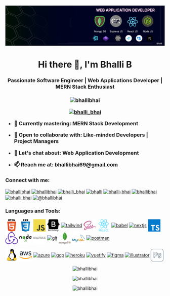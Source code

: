 <p align="center">
  <img src="https://github.com/BhalliBhai/BhalliBhai/blob/main/Linkedin%20Banner%20Main.jpg" alt="bhallibhai" />
</p>

<h1 align="center">Hi there 👋, I'm Bhalli B</h1>
<h3 align="center">Passionate Software Engineer | Web Applications Developer | MERN Stack Enthusiast<h3>

<p align="center">
  <img src="https://komarev.com/ghpvc/?username=bhallibhai&label=Profile%20views&color=0e75b6&style=flat" alt="bhallibhai" />
</p>

<p align="center">
  <a href="https://twitter.com/bhalli_bhai" target="_blank">
    <img src="https://img.shields.io/twitter/follow/bhalli_bhai?logo=twitter&style=for-the-badge" alt="bhalli_bhai" />
  </a>
</p>

- 🌱 Currently mastering: MERN Stack Development

- 👯 Open to collaborate with: Like-minded Developers | Project Managers

- 💬 Let's chat about: Web Application Development

- 📫 Reach me at: bhallibhai69@gmail.com

<!-- - 🌱 Currently mastering: **MERN Stack Development**

- 👯 Open to collaborate with: **Like-minded Developers | Project Managers**

- 💬 Let's chat about: **Web Application Development**

- 📫 Reach me at: **bhallibhai69@gmail.com** -->

<h3 align="left">Connect with me:</h3>
<p align="left">
    <a href="https://codepen.io/bhallibhai" target="_blank"><img align="center" src="https://raw.githubusercontent.com/rahuldkjain/github-profile-readme-generator/master/src/images/icons/Social/codepen.svg" alt="bhallibhai" height="30" width="40" /></a>
    <a href="https://dev.to/bhallibhai" target="_blank"><img align="center" src="https://raw.githubusercontent.com/rahuldkjain/github-profile-readme-generator/master/src/images/icons/Social/devto.svg" alt="bhallibhai" height="30" width="40" /></a>
    <a href="https://twitter.com/bhalli_bhai" target="_blank"><img align="center" src="https://raw.githubusercontent.com/rahuldkjain/github-profile-readme-generator/master/src/images/icons/Social/twitter.svg" alt="bhalli_bhai" height="30" width="40" /></a>
    <a href="https://linkedin.com/in/bhalli" target="_blank"><img align="center" src="https://raw.githubusercontent.com/rahuldkjain/github-profile-readme-generator/master/src/images/icons/Social/linked-in-alt.svg" alt="bhalli" height="30" width="40" /></a>
    <a href="https://stackoverflow.com/users/bhalli-bhai" target="_blank"><img align="center" src="https://raw.githubusercontent.com/rahuldkjain/github-profile-readme-generator/master/src/images/icons/Social/stack-overflow.svg" alt="bhalli-bhai" height="30" width="40" /></a>
    <a href="https://codesandbox.com/bhallibhai" target="_blank"><img align="center" src="https://raw.githubusercontent.com/rahuldkjain/github-profile-readme-generator/master/src/images/icons/Social/codesandbox.svg" alt="bhallibhai" height="30" width="40" /></a>
    <a href="https://instagram.com/bhalli.bhai" target="_blank"><img align="center" src="https://raw.githubusercontent.com/rahuldkjain/github-profile-readme-generator/master/src/images/icons/Social/instagram.svg" alt="bhalli.bhai" height="30" width="40" /></a>
    <a href="https://medium.com/@bhallibhai" target="_blank"><img align="center" src="https://raw.githubusercontent.com/rahuldkjain/github-profile-readme-generator/master/src/images/icons/Social/medium.svg" alt="@bhallibhai" height="30" width="40" /></a>
</p>

<h3 align="left">Languages and Tools:</h3>
<p align="left">
    <a href="https://www.w3.org/html/" target="_blank" rel="noreferrer"><img align="center" src="https://raw.githubusercontent.com/devicons/devicon/master/icons/html5/html5-original-wordmark.svg" alt="html5" width="40" height="40"/></a> 
    <a href="https://www.w3schools.com/css/" target="_blank" rel="noreferrer"><img align="center" src="https://raw.githubusercontent.com/devicons/devicon/master/icons/css3/css3-original-wordmark.svg" alt="css3" width="40" height="40"/></a>
    <a href="https://developer.mozilla.org/en-US/docs/Web/JavaScript" target="_blank" rel="noreferrer"><img align="center" src="https://raw.githubusercontent.com/devicons/devicon/master/icons/javascript/javascript-original.svg" alt="javascript" width="40" height="40"/></a>
    <a href="https://getbootstrap.com" target="_blank" rel="noreferrer"><img align="center" src="https://raw.githubusercontent.com/devicons/devicon/master/icons/bootstrap/bootstrap-plain-wordmark.svg" alt="bootstrap" width="40" height="40"/></a>
    <a href="https://tailwindcss.com/" target="_blank" rel="noreferrer"><img align="center" src="https://www.vectorlogo.zone/logos/tailwindcss/tailwindcss-icon.svg" alt="tailwind" width="40" height="40"/></a>
    <a href="https://sass-lang.com" target="_blank" rel="noreferrer"><img align="center" src="https://raw.githubusercontent.com/devicons/devicon/master/icons/sass/sass-original.svg" alt="sass" width="40" height="40"/></a> 
    <a href="https://reactjs.org/" target="_blank" rel="noreferrer"><img align="center" src="https://raw.githubusercontent.com/devicons/devicon/master/icons/react/react-original-wordmark.svg" alt="react" width="40" height="40"/></a> 
    <a href="https://babeljs.io/" target="_blank" rel="noreferrer"><img align="center" src="https://www.vectorlogo.zone/logos/babeljs/babeljs-icon.svg" alt="babel" width="40" height="40"/></a> 
    <a href="https://nextjs.org/" target="_blank" rel="noreferrer"><img align="center" src="https://cdn.worldvectorlogo.com/logos/nextjs-2.svg" alt="nextjs" width="40" height="40"/></a>
    <a href="https://www.typescriptlang.org/" target="_blank" rel="noreferrer"><img align="center" src="https://raw.githubusercontent.com/devicons/devicon/master/icons/typescript/typescript-original.svg" alt="typescript" width="40" height="40"/></a>
    <a href="https://redux.js.org" target="_blank" rel="noreferrer"><img align="center" src="https://raw.githubusercontent.com/devicons/devicon/master/icons/redux/redux-original.svg" alt="redux" width="40" height="40"/></a>
    <a href="https://nodejs.org" target="_blank" rel="noreferrer"><img align="center" src="https://raw.githubusercontent.com/devicons/devicon/master/icons/nodejs/nodejs-original-wordmark.svg" alt="nodejs" width="40" height="40"/></a>
    <a href="https://expressjs.com" target="_blank" rel="noreferrer"><img align="center" src="https://raw.githubusercontent.com/devicons/devicon/master/icons/express/express-original-wordmark.svg" alt="express" width="40" height="40"/></a>
    <a href="https://git-scm.com/" target="_blank" rel="noreferrer"><img align="center" src="https://www.vectorlogo.zone/logos/git-scm/git-scm-icon.svg" alt="git" width="40" height="40"/></a>
    <!-- <a href="https://nativescript.org/" target="_blank" rel="noreferrer"><img align="center" src="https://raw.githubusercontent.com/detain/svg-logos/780f25886640cef088af994181646db2f6b1a3f8/svg/nativescript.svg" alt="nativescript" width="40" height="40"/></a> -->
    <a href="https://www.mongodb.com/" target="_blank" rel="noreferrer"><img align="center" src="https://raw.githubusercontent.com/devicons/devicon/master/icons/mongodb/mongodb-original-wordmark.svg" alt="mongodb" width="40" height="40"/></a>
    <a href="https://www.mysql.com/" target="_blank" rel="noreferrer"><img align="center" src="https://raw.githubusercontent.com/devicons/devicon/master/icons/mysql/mysql-original-wordmark.svg" alt="mysql" width="40" height="40"/></a>
    <a href="https://postman.com" target="_blank" rel="noreferrer"><img align="center" src="https://www.vectorlogo.zone/logos/getpostman/getpostman-icon.svg" alt="postman" width="40" height="40"/></a>
    <p align="left"> 
        <a href="https://www.linux.org/" target="_blank" rel="noreferrer"><img align="center" src="https://raw.githubusercontent.com/devicons/devicon/master/icons/linux/linux-original.svg" alt="linux" width="40" height="40"/></a> 
        <a href="https://aws.amazon.com" target="_blank" rel="noreferrer"><img align="center" src="https://raw.githubusercontent.com/devicons/devicon/master/icons/amazonwebservices/amazonwebservices-original-wordmark.svg" alt="aws" width="40" height="40"/></a>
        <a href="https://azure.microsoft.com/en-in/" target="_blank" rel="noreferrer"><img align="center" src="https://www.vectorlogo.zone/logos/microsoft_azure/microsoft_azure-icon.svg" alt="azure" width="40" height="40"/></a>  
        <a href="https://cloud.google.com" target="_blank" rel="noreferrer"><img align="center" src="https://www.vectorlogo.zone/logos/google_cloud/google_cloud-icon.svg" alt="gcp" width="40" height="40"/></a> 
        <!-- <a href="https://www.docker.com/" target="_blank" rel="noreferrer"><img align="center" src="https://raw.githubusercontent.com/devicons/devicon/master/icons/docker/docker-original-wordmark.svg" alt="docker" width="40" height="40"/></a>   -->
        <!-- <a href="https://firebase.google.com/" target="_blank" rel="noreferrer"><img align="center" src="https://www.vectorlogo.zone/logos/firebase/firebase-icon.svg" alt="firebase" width="40" height="40"/></a> -->
        <a href="https://heroku.com" target="_blank" rel="noreferrer"><img align="center" src="https://www.vectorlogo.zone/logos/heroku/heroku-icon.svg" alt="heroku" width="40" height="40"/></a>  
        <a href="https://vuetifyjs.com/en/" target="_blank" rel="noreferrer"><img align="center" src="https://bestofjs.org/logos/vuetify.svg" alt="vuetify" width="40" height="40"/></a> 
        <a href="https://www.figma.com/" target="_blank" rel="noreferrer"><img align="center" src="https://www.vectorlogo.zone/logos/figma/figma-icon.svg" alt="figma" width="40" height="40"/></a>  
        <a href="https://www.adobe.com/in/products/illustrator.html" target="_blank" rel="noreferrer"><img align="center" src="https://www.vectorlogo.zone/logos/adobe_illustrator/adobe_illustrator-icon.svg" alt="illustrator" width="40" height="40"/></a> 
        <a href="https://www.photoshop.com/en" target="_blank" rel="noreferrer"><img align="center" src="https://raw.githubusercontent.com/devicons/devicon/master/icons/photoshop/photoshop-line.svg" alt="photoshop" width="40" height="40"/></a> 
        <!-- <a href="https://reactnative.dev/" target="_blank" rel="noreferrer"><img align="center" src="https://reactnative.dev/img align="center"/header_logo.svg" alt="reactnative" width="40" height="40"/></a>  --> 
        <!-- <a href="https://www.adobe.com/products/xd.html" target="_blank" rel="noreferrer"><img align="center" src="https://cdn.worldvectorlogo.com/logos/adobe-xd.svg" alt="xd" width="40" height="40"/></a>  -->
    </p>
</p>

<p align="center">
  <img src="https://github-readme-stats.vercel.app/api/top-langs?username=bhallibhai&show_icons=true&locale=en&layout=compact" alt="bhallibhai" />
</p>

<p align="center">
  <img src="https://github-readme-stats.vercel.app/api?username=bhallibhai&show_icons=true&locale=en" alt="bhallibhai" />
</p>

<p align="center">
  <img src="https://github-readme-streak-stats.herokuapp.com/?user=bhallibhai&width=100%" alt="bhallibhai" />
</p>
